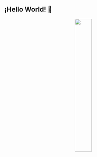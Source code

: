 ## ¡Hello World! 👋

<div align="center">
  <img width = "33%" src="[https://i.imgur.com/8BgVXcY.png](https://github.com/user-attachments/assets/278d9649-3dfd-4c9b-80f1-78b127f5dd73)">
</div>
